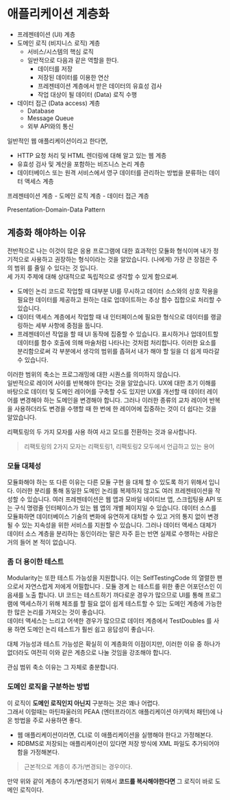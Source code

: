 # 애플리케이션 계층화 


* 프레젠테이션 (UI) 계층
* 도메인 로직 (비지니스 로직) 계층
  * 서비스/시스템의 핵심 로직
  * 일반적으로 다음과 같은 역할을 한다.
    * 데이터를 저장
    * 저장된 데이터를 이용한 연산 
    * 프레젠테이션 계층에서 받은 데이터의 유효성 검사
    * 작업 대상이 될 데이터 (Data) 로직 수행
* 데이터 접근 (Data access) 계층
  * Database
  * Message Queue
  * 외부 API와의 통신

일반적인 웹 애플리케이션이라고 한다면, 

* HTTP 요청 처리 및 HTML 렌더링에 대해 알고 있는 웹 계층 
* 유효성 검사 및 계산을 포함하는 비즈니스 논리 계층 
* 데이터베이스 또는 원격 서비스에서 영구 데이터를 관리하는 방법을 분류하는 데이터 액세스 계층

프레젠테이션 계층 - 도메인 로직 계층 - 데이터 접근 계층

Presentation-Domain-Data Pattern

## 계층화 해야하는 이유

전반적으로 나는 이것이 많은 응용 프로그램에 대한 효과적인 모듈화 형식이며 내가 정기적으로 사용하고 권장하는 형식이라는 것을 알았습니다. 
(나에게) 가장 큰 장점은 주의 범위 를 줄일 수 있다는 것 입니다.  
세 가지 주제에 대해 상대적으로 독립적으로 생각할 수 있게 함으로써. 

* 도메인 논리 코드로 작업할 때 대부분 UI를 무시하고 데이터 소스와의 상호 작용을 필요한 데이터를 제공하고 원하는 대로 업데이트하는 추상 함수 집합으로 처리할 수 있습니다. 
* 데이터 액세스 계층에서 작업할 때 내 인터페이스에 필요한 형식으로 데이터를 랭글링하는 세부 사항에 중점을 둡니다. 
* 프레젠테이션 작업을 할 때 UI 동작에 집중할 수 있습니다. 표시하거나 업데이트할 데이터를 함수 호출에 의해 마술처럼 나타나는 것처럼 처리합니다. 이러한 요소를 분리함으로써 각 부분에서 생각의 범위를 좁혀서 내가 해야 할 일을 더 쉽게 따라갈 수 있습니다.

이러한 범위의 축소는 프로그래밍에 대한 시퀀스를 의미하지 않습니다.  
일반적으로 레이어 사이를 반복해야 한다는 것을 알았습니다. UX에 대한 초기 이해를 바탕으로 데이터 및 도메인 레이어를 구축할 수도 있지만 UX를 개선할 때 데이터 레이어를 변경해야 하는 도메인을 변경해야 합니다. 그러나 이러한 종류의 교차 레이어 반복을 사용하더라도 변경을 수행할 때 한 번에 한 레이어에 집중하는 것이 더 쉽다는 것을 알았습니다.  

리팩토링의 두 가지 모자를 사용 하여 사고 모드를 전환하는 것과 유사합니다.

> 리팩토링의 2가지 모자는 리팩토링1, 리팩토링2 모두에서 언급하고 있는 용어

### 모듈 대체성

모듈화해야 하는 또 다른 이유는 다른 모듈 구현 을 대체 할 수 있도록 하기 위해서 입니다. 이러한 분리를 통해 동일한 도메인 논리를 복제하지 않고도 여러 프레젠테이션을 작성할 수 있습니다. 여러 프레젠테이션은 웹 앱과 모바일 네이티브 앱, 스크립팅용 API 또는 구식 명령줄 인터페이스가 있는 웹 앱의 개별 페이지일 수 있습니다. 데이터 소스를 모듈화하면 데이터베이스 기술의 변화에 ​​유연하게 대처할 수 있고 거의 통지 없이 변경될 수 있는 지속성을 위한 서비스를 지원할 수 있습니다. 그러나 데이터 액세스 대체가 데이터 소스 계층을 분리하는 동인이라는 말은 자주 듣는 반면 실제로 수행하는 사람은 거의 들어 본 적이 없습니다.

### 좀 더 용이한 테스트

Modularity는 또한 테스트 가능성을 지원합니다. 이는 SelfTestingCode 의 열렬한 팬으로서 자연스럽게 저에게 어필합니다 . 모듈 경계 는 테스트를 위한 좋은 어포던스인 이음새를 노출 합니다. UI 코드는 테스트하기 까다로운 경우가 많으므로 UI를 통해 프로그램에 액세스하기 위해 체조를 할 필요 없이 쉽게 테스트할 수 있는 도메인 계층에 가능한 한 많은 논리를 가져오는 것이 좋습니다.  
데이터 액세스는 느리고 어색한 경우가 많으므로 데이터 계층에서 TestDoubles 를 사용 하면 도메인 논리 테스트가 훨씬 쉽고 응답성이 좋습니다.

대체 가능성과 테스트 가능성은 확실히 이 계층화의 이점이지만, 이러한 이유 중 하나가 없더라도 여전히 이와 같은 계층으로 나눌 것임을 강조해야 합니다.  

관심 범위 축소 이유는 그 자체로 충분합니다.

### 도메인 로직을 구분하는 방법

이 로직이 **도메인 로직인지 아닌지** 구분하는 것은 꽤나 어렵다.  
그래서 이럴때는 마틴파울러의 PEAA (엔터프라이즈 애플리케이션 아키텍처 패턴)에 나온 방법을 주로 사용하면 좋다.  

* 웹 애플리케이션이라면, CLI로 이 애플리케이션을 실행해야 한다고 가정해본다.
* RDBMS로 저장되는 애플리케이션이 있다면 저장 방식에 XML 파일도 추가되어야 함을 가정해본다.

> 근본적으로 계층이 추가/변경되는 경우이다.

만약 위와 같이 계층이 추가/변경되기 위해서 **코드를 복사해야한다면** 그 로직이 바로 도메인 로직이다.  
